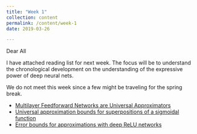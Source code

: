 ```yaml
---
title: "Week 1"
collection: content
permalink: /content/week-1
date: 2019-03-26

---
```

Dear All

I have attached reading list for next week. The focus will be to understand the chronological development on the understanding of the expressive power of deep neural nets. 

We do not meet this week since a few might be traveling for the spring break.

* [Multilayer Feedforward Networks are Universal Approximators](http://academicpages.github.io/files/paper2.pdf)
* [Universal approximation bounds for superpositions of a sigmoidal function](http://academicpages.github.io/files/paper2.pdf)
* [Error bounds for approximations with deep ReLU networks](http://academicpages.github.io/files/paper2.pdf)
